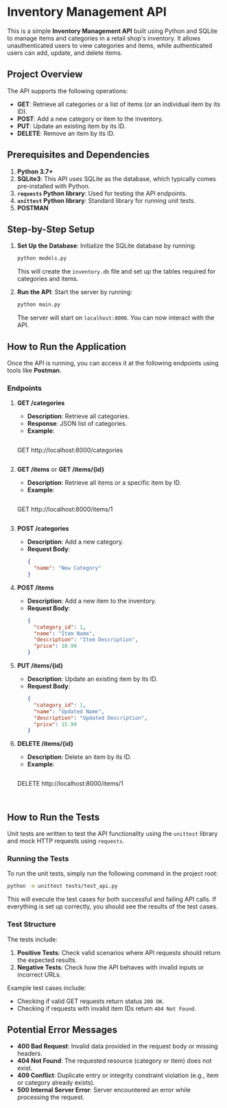 # Inventory Management API

This is a simple **Inventory Management API** built using Python and SQLite to manage items and categories in a retail shop's inventory. It allows unauthenticated users to view categories and items, while authenticated users can add, update, and delete items.

## Project Overview

The API supports the following operations:

- **GET**: Retrieve all categories or a list of items (or an individual item by its ID).
- **POST**: Add a new category or item to the inventory.
- **PUT**: Update an existing item by its ID.
- **DELETE**: Remove an item by its ID.

## Prerequisites and Dependencies

1. **Python 3.7+**
2. **SQLite3**: This API uses SQLite as the database, which typically comes pre-installed with Python.
3. **`requests` Python library**: Used for testing the API endpoints.
4. **`unittest` Python library**: Standard library for running unit tests.
5. **POSTMAN**

## Step-by-Step Setup

1. **Set Up the Database**:
   Initialize the SQLite database by running:

   ```bash
   python models.py
   ```

   This will create the `inventory.db` file and set up the tables required for categories and items.

2. **Run the API**:
   Start the server by running:

   ```bash
   python main.py
   ```

   The server will start on `localhost:8000`. You can now interact with the API.

## How to Run the Application

Once the API is running, you can access it at the following endpoints using tools like **Postman**.

### Endpoints

1. **GET /categories**
   - **Description**: Retrieve all categories.
   - **Response**: JSON list of categories.
   - **Example**:
     ```bash
    GET http://localhost:8000/categories
     ```

2. **GET /items** or **GET /items/{id}**
   - **Description**: Retrieve all items or a specific item by ID.
   - **Example**:
     ```bash
    GET http://localhost:8000/items/1
     ```

3. **POST /categories**
   - **Description**: Add a new category.
   - **Request Body**:
     ```json
     {
       "name": "New Category"
     }
     ```

4. **POST /items**
   - **Description**: Add a new item to the inventory.
   - **Request Body**:
     ```json
     {
       "category_id": 1,
       "name": "Item Name",
       "description": "Item Description",
       "price": 10.99
     }
     ```

5. **PUT /items/{id}**
   - **Description**: Update an existing item by its ID.
   - **Request Body**:
     ```json
     {
       "category_id": 1,
       "name": "Updated Name",
       "description": "Updated Description",
       "price": 15.99
     }
     ```

6. **DELETE /items/{id}**
   - **Description**: Delete an item by its ID.
   - **Example**:
     ```bash
    DELETE http://localhost:8000/items/1
     ```


## How to Run the Tests

Unit tests are written to test the API functionality using the `unittest` library and mock HTTP requests using `requests`.

### Running the Tests

To run the unit tests, simply run the following command in the project root:

```bash
python -m unittest tests/test_api.py
```

This will execute the test cases for both successful and failing API calls. If everything is set up correctly, you should see the results of the test cases.

### Test Structure

The tests include:
1. **Positive Tests**: Check valid scenarios where API requests should return the expected results.
2. **Negative Tests**: Check how the API behaves with invalid inputs or incorrect URLs.

Example test cases include:
- Checking if valid GET requests return status `200 OK`.
- Checking if requests with invalid item IDs return `404 Not Found`.

## Potential Error Messages

- **400 Bad Request**: Invalid data provided in the request body or missing headers.
- **404 Not Found**: The requested resource (category or item) does not exist.
- **409 Conflict**: Duplicate entry or integrity constraint violation (e.g., item or category already exists).
- **500 Internal Server Error**: Server encountered an error while processing the request.
